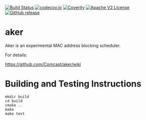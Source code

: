 [![Build Status](https://travis-ci.org/xmidt-org/aker.svg?branch=master)](https://travis-ci.org/Comcast/aker)
[![codecov.io](http://codecov.io/github/xmidt-org/aker/coverage.svg?branch=master)](http://codecov.io/github/xmidt-org/aker?branch=master)
[![Coverity](https://img.shields.io/coverity/scan/14083.svg)](https://scan.coverity.com/projects/comcast-aker)
[![Apache V2 License](http://img.shields.io/badge/license-Apache%20V2-blue.svg)](https://github.com/xmidt-org/aker/blob/master/LICENSE)
[![GitHub release](https://img.shields.io/github/release/xmidt-org/aker.svg)](CHANGELOG.md)

# aker

Aker is an experimental MAC address blocking scheduler.

For details:

https://github.com/Comcast/aker/wiki


# Building and Testing Instructions

```
mkdir build
cd build
cmake ..
make
make test
```

